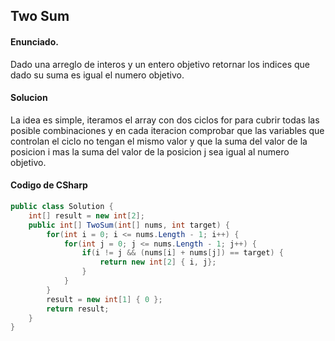 ## Two Sum

#### Enunciado.
Dado una arreglo de interos y un entero objetivo retornar los indices que dado su suma es igual el numero objetivo.

#### Solucion
La idea es simple, iteramos el array con dos ciclos for para cubrir todas las posible combinaciones y en cada iteracion comprobar que las variables que controlan el ciclo no tengan el mismo valor y que la suma del valor de la posicion i mas la suma del valor de la posicion j sea igual al numero objetivo.

#### Codigo de CSharp
```C#
public class Solution {
    int[] result = new int[2];
    public int[] TwoSum(int[] nums, int target) {
        for(int i = 0; i <= nums.Length - 1; i++) {
            for(int j = 0; j <= nums.Length - 1; j++) {
                if(i != j && (nums[i] + nums[j]) == target) {
                    return new int[2] { i, j};
                }
            }
        }
        result = new int[1] { 0 };
	    return result;
    }
}
```